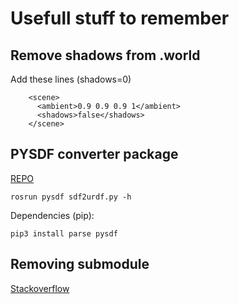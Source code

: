 # Usefull stuff to remember

## Remove shadows from .world
Add these lines (shadows=0)
```
    <scene>
      <ambient>0.9 0.9 0.9 1</ambient>
      <shadows>false</shadows>
    </scene>
```

##  PYSDF converter package
[REPO](https://github.com/MOGI-ROS/pysdf)
```
rosrun pysdf sdf2urdf.py -h
```
Dependencies (pip):
```
pip3 install parse pysdf
```
  
## Removing submodule
[Stackoverflow](https://stackoverflow.com/questions/20929336/git-submodule-add-a-git-directory-is-found-locally-issue)